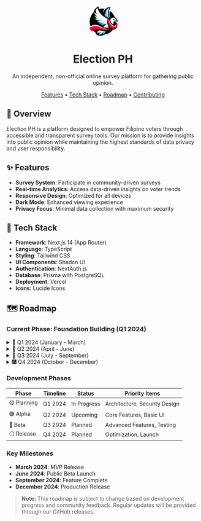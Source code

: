 <div align="center">
  <img src="public/images/logo.png" alt="Election PH Logo" width="80" height="80" style="border-radius: 50%;">
  <h1>Election PH</h1>
  <p>An independent, non-official online survey platform for gathering public opinion.</p>

  <p>
    <a href="#-features">Features</a> •
    <a href="#-tech-stack">Tech Stack</a> •
    <a href="#️-roadmap">Roadmap</a> •
    <a href="#-contributing">Contributing</a>
  </p>
</div>

## 🌟 Overview

Election PH is a platform designed to empower Filipino voters through accessible and transparent survey tools. Our mission is to provide insights into public opinion while maintaining the highest standards of data privacy and user responsibility.

## ✨ Features

- **Survey System**: Participate in community-driven surveys
- **Real-time Analytics**: Access data-driven insights on voter trends
- **Responsive Design**: Optimized for all devices
- **Dark Mode**: Enhanced viewing experience
- **Privacy Focus**: Minimal data collection with maximum security

## 🚀 Tech Stack

- **Framework**: Next.js 14 (App Router)
- **Language**: TypeScript
- **Styling**: Tailwind CSS
- **UI Components**: Shadcn UI
- **Authentication**: NextAuth.js
- **Database**: Prisma with PostgreSQL
- **Deployment**: Vercel
- **Icons**: Lucide Icons

## 🗺️ Roadmap

### Current Phase: Foundation Building (Q1 2024)

<details>
<summary>🎯 Q1 2024 (January - March)</summary>

#### Core Infrastructure

- [ ] Initial project setup and architecture
- [ ] Basic authentication system
- [ ] Database schema design
- [ ] Core API endpoints

#### Privacy & Security Foundation

- [ ] Data anonymization implementation
- [ ] Privacy notice system
- [ ] Basic rate limiting
- [ ] Initial security measures
</details>

<details>
<summary>🚀 Q2 2024 (April - June)</summary>

#### Survey System Development

- [ ] Basic survey creation interface
- [ ] Survey response collection
- [ ] Real-time results display
- [ ] Survey templates

#### User Experience

- [ ] Responsive design implementation
- [ ] Dark mode support
- [ ] Basic analytics dashboard
- [ ] Mobile optimization
</details>

<details>
<summary>💫 Q3 2024 (July - September)</summary>

#### Advanced Features

- [ ] Advanced analytics
- [ ] Data visualization tools
- [ ] Export functionality
- [ ] Batch processing system

#### Localization & Accessibility

- [ ] Filipino language support
- [ ] Accessibility compliance
- [ ] Screen reader optimization
- [ ] Regional customizations
</details>

<details>
<summary>🎆 Q4 2024 (October - December)</summary>

#### Platform Enhancement

- [ ] Advanced moderation tools
- [ ] Community features
- [ ] Integration capabilities
- [ ] Performance optimization

#### Documentation & Compliance

- [ ] Complete documentation
- [ ] Legal compliance review
- [ ] Security audit
- [ ] Public launch preparation
</details>

### Development Phases

| Phase       | Timeline | Status      | Priority Items                |
| ----------- | -------- | ----------- | ----------------------------- |
| 🟡 Planning | Q1 2024  | In Progress | Architecture, Security Design |
| 🟢 Alpha    | Q2 2024  | Upcoming    | Core Features, Basic UI       |
| 🔵 Beta     | Q3 2024  | Planned     | Advanced Features, Testing    |
| ⚪ Release  | Q4 2024  | Planned     | Optimization, Launch          |

### Key Milestones

- **March 2024**: MVP Release
- **June 2024**: Public Beta Launch
- **September 2024**: Feature Complete
- **December 2024**: Production Release

> **Note:** This roadmap is subject to change based on development progress and community feedback. Regular updates will be provided through our GitHub releases.
